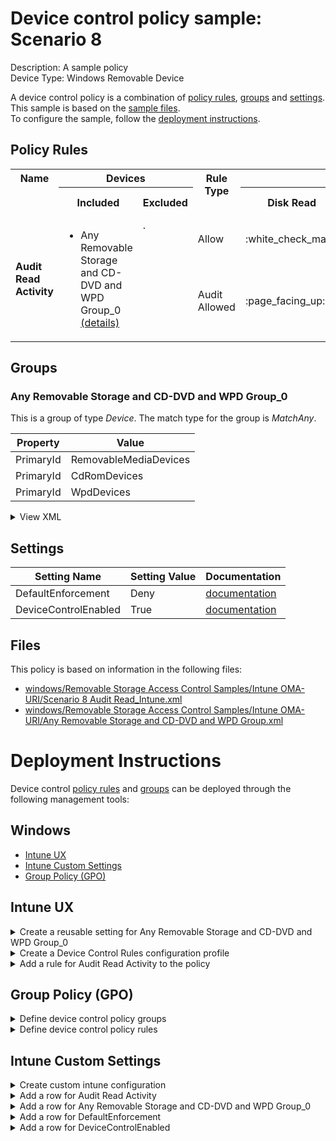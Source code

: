 # Device control policy sample: Scenario 8

Description: A sample policy              
Device Type: Windows Removable Device

A device control policy is a combination of [policy rules](#policy-rules), [groups](#groups) and [settings](#settings).  
This sample is based on the [sample files](#files).  
To configure the sample, follow the [deployment instructions](#deployment-instructions).  

## Policy Rules


<table>
    <tr>
        <th rowspan="2" valign="top">Name</th>
        <th colspan="2" valign="top">Devices</th>
        <th rowspan="2" valign="top">Rule Type</th>
        <th colspan="6" valign="top"><center>Access</center></th>
        <th rowspan="2" valign="top">Notification</th>
        <th rowspan="2" valign="top">Conditions</th>
    </tr>
    <tr>
        <th>Included</th>
        <th>Excluded</th>
        <th>Disk Read</th>
		<th>Disk Write</th>
		<th>Disk Execute</th>
		<th>File Read</th>
		<th>File Write</th>
		<th>File Execute</th></tr><tr>
            <td rowspan="2"><b>Audit Read Activity</b></td>
            <td rowspan="2 valign="top">
                <ul><li>Any Removable Storage and CD-DVD and WPD Group_0<a href="#any-removable-storage-and-cd-dvd-and-wpd-group_0" title="MatchAny {'PrimaryId': 'WpdDevices'}"> (details)</a></ul>
            </td>
            <td rowspan="2" valign="top">.
                <ul></ul>
            </td>
            <td>Allow</td>
            <td>:white_check_mark:</td>
            <td>-</td>
            <td>-</td>
            <td>-</td>
            <td>-</td>
            <td>-</td>
            <td>None (0)</td> 
            <td>
                <center>-</center></td>
        </tr><tr>
            <td>Audit Allowed</td>
            <td>:page_facing_up:</td>
            <td>-</td>
            <td>-</td>
            <td>-</td>
            <td>-</td>
            <td>-</td>
            <td>Send event (2)</td>
            <td> 
                <center>-</center></td>
        </tr></table>


## Groups


### Any Removable Storage and CD-DVD and WPD Group_0



This is a group of type *Device*. 
The match type for the group is *MatchAny*.


|  Property | Value |
|-----------|-------|
| PrimaryId | RemovableMediaDevices |
| PrimaryId | CdRomDevices |
| PrimaryId | WpdDevices |





<details>
<summary>View XML</summary>

```xml
<Group Id="{9b28fae8-72f7-4267-a1a5-685f747a7146}" Type="Device">
	<!-- ./Vendor/MSFT/Defender/Configuration/DeviceControl/PolicyGroups/%7B9b28fae8-72f7-4267-a1a5-685f747a7146%7D/GroupData -->
	<Name>Any Removable Storage and CD-DVD and WPD Group_0</Name>
	<MatchType>MatchAny</MatchType>
	<DescriptorIdList>
		<PrimaryId>RemovableMediaDevices</PrimaryId>
		<PrimaryId>CdRomDevices</PrimaryId>
		<PrimaryId>WpdDevices</PrimaryId>
	</DescriptorIdList>
</Group>
```
</details>


## Settings
| Setting Name |  Setting Value | Documentation |
|--------------|----------------|---------------|
DefaultEnforcement | Deny | [documentation](https://learn.microsoft.com/en-us/windows/client-management/mdm/defender-csp#configurationdefaultenforcement) |
DeviceControlEnabled | True | [documentation](https://learn.microsoft.com/en-us/windows/client-management/mdm/defender-csp#configurationdevicecontrolenabled) |


## Files
This policy is based on information in the following files:

- [windows/Removable Storage Access Control Samples/Intune OMA-URI/Scenario 8 Audit Read_Intune.xml](/windows/Removable%20Storage%20Access%20Control%20Samples/Intune%20OMA-URI/Scenario%208%20Audit%20Read_Intune.xml)
- [windows/Removable Storage Access Control Samples/Intune OMA-URI/Any Removable Storage and CD-DVD and WPD Group.xml](/windows/Removable%20Storage%20Access%20Control%20Samples/Intune%20OMA-URI/Any%20Removable%20Storage%20and%20CD-DVD%20and%20WPD%20Group.xml)


# Deployment Instructions

Device control [policy rules](#policy-rules) and [groups](#groups) can be deployed through the following management tools:


## Windows
- [Intune UX](#intune-ux)
- [Intune Custom Settings](#intune-custom-settings)
- [Group Policy (GPO)](#group-policy-gpo)





## Intune UX

<details>
<summary>Create a reusable setting for Any Removable Storage and CD-DVD and WPD Group_0</summary> 

   1. Navigate to Home > Endpoint Security > Attack Surface Reduction
   2. Click on Reusable Settings
   3. Click (+) Add
   4. Enter the Any Removable Storage and CD-DVD and WPD Group_0 for the name.  
   5. Optionally, enter a description
   6. Click on "Next"
   7. Set the match type toggle to MatchAny
   
   8. Click "Next"
   9. Click "Add"
</details>
<details>
<summary>Create a Device Control Rules configuration profile</summary>  

   1. Navigate to Home > Endpoint Security > Attack Surface Reduction
   2. Click on "Create Policy"
   3. Under Platform, select "Windows 10 and later"
   4. Under Profile, select "Device Control Rules"
   5. Click "Create"
   6. Under Name, enter **
   7. Optionally, enter a description
   8. Click "Next"
</details>


<details>
<summary>Add a rule for Audit Read Activity to the policy</summary>


   1. Click on "+ Set reusable settings" under Included Id

   1. Click on *Any Removable Storage and CD-DVD and WPD Group_0*

   1. Click on "Select"


   1. Click on "+ Edit Entry"
   1. Enter *Audit Read Activity* for the name



   1. Select *Allow* from "Type"
   1. Select *None* from "Options"
   1. Select *Read* from "Access mask"




   1. Add another entry.  Click on "+ Add"

   1. Select *Audit Allowed* from "Type"
   1. Select *Send event* from "Options"
   1. Select *Read* from "Access mask"


   1. Click "OK"
</details>



## Group Policy (GPO)
<details>
<summary>Define device control policy groups</summary>

   1. Go to Computer Configuration > Administrative Templates > Windows Components > Microsoft Defender Antivirus > Device Control > Define device control policy groups.
   2. Save the XML below to a network share.
```xml
<Groups>
	<Group Id="{9b28fae8-72f7-4267-a1a5-685f747a7146}" Type="Device">
		<!-- ./Vendor/MSFT/Defender/Configuration/DeviceControl/PolicyGroups/%7B9b28fae8-72f7-4267-a1a5-685f747a7146%7D/GroupData -->
		<Name>Any Removable Storage and CD-DVD and WPD Group_0</Name>
		<MatchType>MatchAny</MatchType>
		<DescriptorIdList>
			<PrimaryId>RemovableMediaDevices</PrimaryId>
			<PrimaryId>CdRomDevices</PrimaryId>
			<PrimaryId>WpdDevices</PrimaryId>
		</DescriptorIdList>
	</Group>
</Groups>
```
   3. In the Define device control policy groups window, select *Enabled* and specify the network share file path containing the XML groups data.
</details>

<details>
<summary>Define device control policy rules</summary>
 
  1. Go to Computer Configuration > Administrative Templates > Windows Components > Microsoft Defender Antivirus > Device Control > Define device control policy rules.
  2. Save the XML below to a network share.
```xml
<PolicyRules>
	<PolicyRule Id="{4dd8a057-9c58-4a86-8fc2-0d7989d7ce6c}" >
		<!-- ./Vendor/MSFT/Defender/Configuration/DeviceControl/PolicyRules/%7B4dd8a057-9c58-4a86-8fc2-0d7989d7ce6c%7D/RuleData -->
		<Name>Audit Read Activity</Name>
		<IncludedIdList>
			<GroupId>{9b28fae8-72f7-4267-a1a5-685f747a7146}</GroupId>
		</IncludedIdList>
		<ExcludedIdList>
		</ExcludedIdList>
		<Entry Id="{27c79875-25d2-4765-aec2-cb2d1000613f}">
			<Type>Allow</Type>
			<AccessMask>1</AccessMask>
			<Options>0</Options>
		</Entry>
		<Entry Id="{684abbdd-000d-4565-b44c-550bc3d71034}">
			<Type>AuditAllowed</Type>
			<AccessMask>1</AccessMask>
			<Options>2</Options>
		</Entry>
	</PolicyRule>
</PolicyRules>
```
  3. In the Define device control policy rules window, select *Enabled*, and enter the network share file path containing the XML rules data.
</details>

## Intune Custom Settings

<details>
<summary>Create custom intune configuration</summary>

   1. Navigate to Devices > Configuration profiles
   2. Click Create (New Policy)
   3. Select Platform "Windows 10 and Later"
   4. Select Profile "Templates"
   5. Select Template Name "Custom"
   6. Click "Create"
   7. Under Name, enter **
   8. Optionally, enter a description
   9. Click "Next" 
</details>
<details>
<summary>Add a row for Audit Read Activity</summary>  
   
   1. Click "Add"
   2. For Name, enter *Audit Read Activity*
   3. For Description, enter **
   4. For OMA-URI, enter  *./Vendor/MSFT/Defender/Configuration/DeviceControl/PolicyRules/%7B4dd8a057-9c58-4a86-8fc2-0d7989d7ce6c%7D/RuleData*
   5. For Data type, select *String (XML File)*
   
        
   6. For Custom XML, select  *windows\Removable Storage Access Control Samples\Intune OMA-URI\Scenario 8 Audit Read_Intune.xml*
         
   
   7. Click "Save"
</details>
<details>
<summary>Add a row for Any Removable Storage and CD-DVD and WPD Group_0</summary>  
   
   1. Click "Add"
   2. For Name, enter *Any Removable Storage and CD-DVD and WPD Group_0*
   3. For Description, enter **
   4. For OMA-URI, enter  *./Vendor/MSFT/Defender/Configuration/DeviceControl/PolicyGroups/%7B9b28fae8-72f7-4267-a1a5-685f747a7146%7D/GroupData*
   5. For Data type, select *String (XML File)*
   
        
   6. For Custom XML, select  *windows\Removable Storage Access Control Samples\Intune OMA-URI\Any Removable Storage and CD-DVD and WPD Group.xml*
         
   
   7. Click "Save"
</details>
<details>
<summary>Add a row for DefaultEnforcement</summary>  
   
   1. Click "Add"
   2. For Name, enter *DefaultEnforcement*
   3. For Description, enter **
   4. For OMA-URI, enter  *./Vendor/MSFT/Defender/Configuration/DefaultEnforcement*
   5. For Data type, select *Integer*
   
   7. For Value, enter *2*
   
   7. Click "Save"
</details>
<details>
<summary>Add a row for DeviceControlEnabled</summary>  
   
   1. Click "Add"
   2. For Name, enter *DeviceControlEnabled*
   3. For Description, enter **
   4. For OMA-URI, enter  *./Vendor/MSFT/Defender/Configuration/DeviceControlEnabled*
   5. For Data type, select *Integer*
   
   7. For Value, enter *1*
   
   7. Click "Save"
</details>



